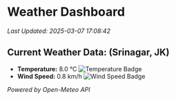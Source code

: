 
# Weather Dashboard

_Last Updated: 2025-03-07 17:08:42_

## Current Weather Data: (Srinagar, JK)
- **Temperature:** 8.0 °C ![Temperature Badge](https://img.shields.io/badge/Temperature-Low%20Temp-blue)
- **Wind Speed:** 0.8 km/h ![Wind Speed Badge](https://img.shields.io/badge/Wind%20Speed-Light%20Wind-blue)

*Powered by Open-Meteo API*
